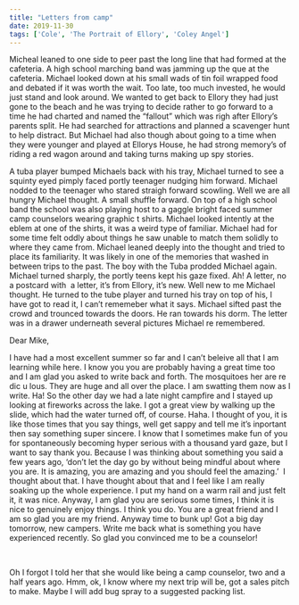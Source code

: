 ```yaml
---
title: "Letters from camp"
date: 2019-11-30
tags: ['Cole', 'The Portrait of Ellory', 'Coley Angel']
---
```


Micheal leaned to one side to peer past the long line that had formed at the cafeteria. A high school marching band was jamming up the que at the cafeteria. Michael looked down at his small wads of tin foil wrapped food and debated if it was worth the wait. Too late, too much invested, he would just stand and look around. We wanted to get back to Ellory they had just gone to the beach and he was trying to decide rather to go forward to a time he had charted and named the “fallout” which was righ after Ellory’s parents split. He had searched for attractions and planned a scavenger hunt to help distract. But Michael had also though about going to a time when they were younger and played at Ellorys House, he had strong memory’s of riding a red wagon around and taking turns making up spy stories.

A tuba player bumped Michaels back with his tray, Michael turned to see a squinty eyed pimply faced portly teenager nudging him forward. Michael nodded to the teenager who stared straigh forward scowling. Well we are all hungry Michael thought. A small shuffle forward. On top of a high school band the school was also playing host to a gaggle bright faced summer camp counselors wearing graphic t shirts. Michael looked intently at the eblem at one of the shirts, it was a weird type of familiar. Michael had for some time felt oddly about things he saw unable to match them solidly to where they came from. Michael leaned deeply into the thought and tried to place its familiarity. It was likely in one of the memories that washed in between trips to the past. The boy with the Tuba prodded Michael again. Michael turned sharply, the portly teens kept his gaze fixed. Ah! A letter, no a postcard with  a letter, it’s from Ellory, it’s new. Well new to me Michael thought. He turned to the tube player and turned his tray on top of his, I have got to read it, I can’t rememeber what it says. Michael sifted past the crowd and trounced towards the doors. He ran towards his dorm. The letter was in a drawer underneath several pictures Michael re remembered.

Dear Mike,

I have had a most excellent summer so far and I can’t beleive all that I am learning while here. I know you you are probably having a great time too and I am glad you asked to write back and forth. The mosquitoes her are re dic u lous. They are huge and all over the place. I am swatting them now as I write. Ha! So the other day we had a late night campfire and I stayed up looking at fireworks across the lake. I got a great view by walking up the slide, which had the water turned off, of course. Haha. I thought of you, it is like those times that you say things, well get sappy and tell me it’s inportant then say something super sincere. I know that I sometimes make fun of you for spontaneously becoming hyper serious with a thousand yard gaze, but I want to say thank you. Because I was thinking about something you said a few years ago, ‘don’t let the day go by without being mindful about where you are. It is amazing, you are amazing and you should feel the amazing.’  I thought about that. I have thought about that and I feel like I am really soaking up the whole experience. I put my hand on a warm rail and just felt it, it was nice. Anyway, I am glad you are serious some times, I think it is nice to genuinely enjoy things. I think you do. You are a great friend and I am so glad you are my friend. Anyway time to bunk up! Got a big day tomorrow, new campers. Write me back what is something you have experienced recently. So glad you convinced me to be a counselor!

 

Oh I forgot I told her that she would like being a camp counselor, two and a half years ago. Hmm, ok, I know where my next trip will be, got a sales pitch to make. Maybe I will add bug spray to a suggested packing list.
